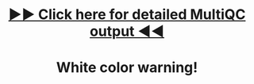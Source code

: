 <h1 align="center">
  <a href="https://edgeemer.github.io/B_burgdorferi_MuliQC_fastP/">▶️▶️ Click here for detailed MultiQC output ◀️◀️</a>
</h>
<h1 align="center">White color warning! <h>
